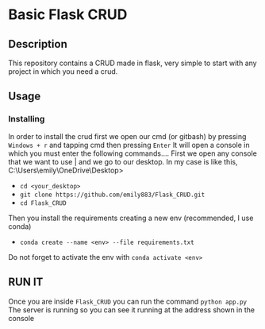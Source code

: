 # Basic Flask CRUD

## Description

This repository contains a CRUD made in flask, very simple to start with any project in which you need a crud.

## Usage

### Installing 

In order to install the crud first we open our cmd (or gitbash) by pressing `Windows + r` and tapping cmd then pressing `Enter`
It will open a console in which you must enter the following commands....
First we open any console that we want to use | and we go to our desktop.
In my case is like this, C:\Users\emily\OneDrive\Desktop>


- ``` cd <your_desktop> ``` 
- ``` git clone https://github.com/emily883/Flask_CRUD.git ```
- ``` cd Flask_CRUD ```

Then you install the requirements creating a new env (recommended, I use conda)

- ``` conda create --name <env> --file requirements.txt ```

Do not forget to activate the env with ``` conda activate <env> ```


## RUN IT

Once you are inside ``` Flask_CRUD ``` you can run the command ``` python app.py ``` The server is running so you can see it running at the address shown in the console



